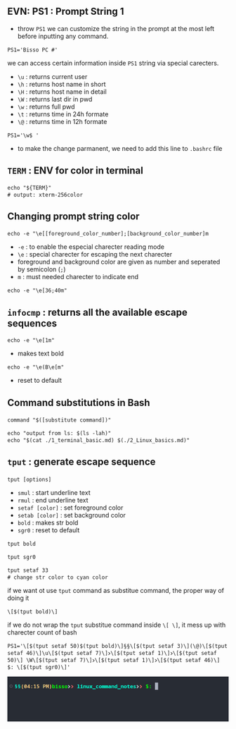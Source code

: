 ## EVN: PS1 : Prompt String 1

- throw `PS1` we can customize the string in the prompt at the most left before inputting any command.

```shell
PS1='Bisso PC #'
```

we can access certain information inside `PS1` string via special carecters.

- `\u` : returns current user
- `\h` : returns host name in short
- `\H` : returns host name in detail
- `\W` : returns last dir in pwd
- `\w` : returns full pwd
- `\t` : returns time in 24h formate
- `\@` : returns time in 12h formate

```shell
PS1='\w$ '
```

- to make the change parmanent, we need to add this line to `.bashrc` file

## `TERM` : ENV for color in terminal

```shell
echo "${TERM}"
# output: xterm-256color
```

## Changing prompt string color

`echo -e "\e[[foreground_color_number];[background_color_number]m`

- `-e` : to enable the especial charecter reading mode
- `\e` : special charecter for escaping the next charecter
- foreground and background color are given as number and seperated by semicolon (`;`)
- `m` : must needed charecter to indicate end

```shell
echo -e "\e[36;40m"
```

## `infocmp` : returns all the available escape sequences

```shell
echo -e "\e[1m"
```

- makes text bold

```shell
echo -e "\e(B\e[m"
```

- reset to default

## Command substitutions in Bash

`command "$([substitute command])"`

```shell
echo "output from ls: $(ls -lah)"
echo "$(cat ./1_terminal_basic.md) $(./2_Linux_basics.md)"
```

## `tput` : generate escape sequence

`tput [options]`

- `smul` : start underline text
- `rmul` : end underline text
- `setaf [color]` : set foreground color
- `setab [color]` : set background color
- `bold` : makes str bold
- `sgr0` : reset to default

```shell
tput bold
```

```shell
tput sgr0
```

```shell
tput setaf 33
# change str color to cyan color
```

if we want ot use `tput` command as substitue command, the proper way of doing it

```shell
\[$(tput bold)\]
```

if we do not wrap the `tput` substitue command inside `\[ \]`, it mess up with charecter count of bash

```shell
PS1='\[$(tput setaf 50)$(tput bold)\]§§\[$(tput setaf 3)\](\@)\[$(tput setaf 46)\]\u\[$(tput setaf 7)\]𐣼\[$(tput setaf 1)\]𐣼\[$(tput setaf 50)\] \W\[$(tput setaf 7)\]𐣼\[$(tput setaf 1)\]𐣼\[$(tput setaf 46)\] $: \[$(tput sgr0)\]'
```

![custome bash prompt](resources/imgs/custom_bash_prompt1.png)
